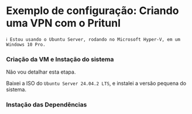 # Exemplo de configuração: Criando uma VPN com o Pritunl

```
ℹ️ Estou usando o Ubuntu Server, rodando no Microsoft Hyper-V, em um Windows 10 Pro.
```

### Criação da VM e Instação do sistema

Não vou detalhar esta etapa.

Baixei a ISO do `Ubuntu Server 24.04.2 LTS`, e instalei a versão pequena do sistema.


### Instação das Dependências



